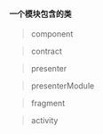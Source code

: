 

#### 一个模块包含的类


>  component

>  contract

>  presenter

>  presenterModule

>  fragment

>  activity





